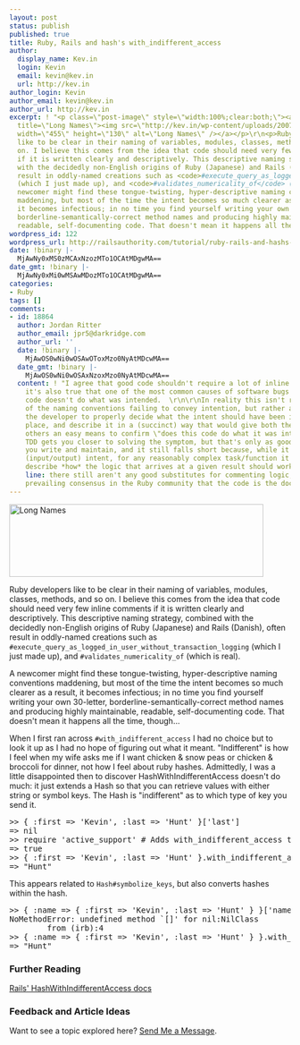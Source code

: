 ```yaml
---
layout: post
status: publish
published: true
title: Ruby, Rails and hash's with_indifferent_access
author:
  display_name: Kev.in
  login: Kevin
  email: kevin@kev.in
  url: http://kev.in
author_login: Kevin
author_email: kevin@kev.in
author_url: http://kev.in
excerpt: ! "<p class=\"post-image\" style=\"width:100%;clear:both;\"><a href=\"http://kev.in/wp-content/uploads/2007/11/long_name.jpg\"
  title=\"Long Names\"><img src=\"http://kev.in/wp-content/uploads/2007/11/long_name.jpg\"
  width=\"455\" height=\"130\" alt=\"Long Names\" /></a></p>\r\n<p>Ruby developers
  like to be clear in their naming of variables, modules, classes, methods, and so
  on. I believe this comes from the idea that code should need very few inline comments
  if it is written clearly and descriptively. This descriptive naming strategy, combined
  with the decidedly non-English origins of Ruby (Japanese) and Rails (Danish), often
  result in oddly-named creations such as <code>#execute_query_as_logged_in_user_without_transaction_logging</code>
  (which I just made up), and <code>#validates_numericality_of</code> (which is real).</p>\r\n<p>A
  newcomer might find these tongue-twisting, hyper-descriptive naming conventions
  maddening, but most of the time the intent becomes so much clearer as a result,
  it becomes infectious; in no time you find yourself writing your own 30-letter,
  borderline-semantically-correct method names and producing highly maintainable,
  readable, self-documenting code. That doesn't mean it happens all the time, though...</p>\r\n\r\n\r\n\r\n"
wordpress_id: 122
wordpress_url: http://railsauthority.com/tutorial/ruby-rails-and-hashs-with_indifferent_access
date: !binary |-
  MjAwNy0xMS0zMCAxNzozMTo1OCAtMDgwMA==
date_gmt: !binary |-
  MjAwNy0xMi0wMSAwMDozMTo1OCAtMDgwMA==
categories:
- Ruby
tags: []
comments:
- id: 18864
  author: Jordan Ritter
  author_email: jpr5@darkridge.com
  author_url: ''
  date: !binary |-
    MjAwOS0wNi0wOSAwOToxMzo0NyAtMDcwMA==
  date_gmt: !binary |-
    MjAwOS0wNi0wOSAxNzoxMzo0NyAtMDcwMA==
  content: ! "I agree that good code shouldn't require a lot of inline comments, but
    it's also true that one of the most common causes of software bugs is that the
    code doesn't do what was intended.  \r\n\r\nIn reality this isn't really a symptom
    of the naming conventions failing to convey intention, but rather a failure of
    the developer to properly decide what the intent should have been in the first
    place, and describe it in a (succinct) way that would give both themselves and
    others an easy means to confirm \"does this code do what it was intended to do.\"\r\n\r\nSimilarly,
    TDD gets you closer to solving the symptom, but that's only as good as the tests
    you write and maintain, and it still falls short because, while it conveys behavioural
    (input/output) intent, for any reasonably complex task/function it still doesn't
    describe *how* the logic that arrives at a given result should work.\r\n\r\nBottom
    line: there still aren't any good substitutes for commenting logic, despite the
    prevailing consensus in the Ruby community that the code is the documentation."
---
```

<p class="post-image" style="width:100%;clear:both;"><a href="http://kev.in/wp-content/uploads/2007/11/long_name.jpg" title="Long Names"><img src="http://kev.in/wp-content/uploads/2007/11/long_name.jpg" width="455" height="130" alt="Long Names" /></a></p>
<p>Ruby developers like to be clear in their naming of variables, modules, classes, methods, and so on. I believe this comes from the idea that code should need very few inline comments if it is written clearly and descriptively. This descriptive naming strategy, combined with the decidedly non-English origins of Ruby (Japanese) and Rails (Danish), often result in oddly-named creations such as <code>#execute_query_as_logged_in_user_without_transaction_logging</code> (which I just made up), and <code>#validates_numericality_of</code> (which is real).</p>
<p>A newcomer might find these tongue-twisting, hyper-descriptive naming conventions maddening, but most of the time the intent becomes so much clearer as a result, it becomes infectious; in no time you find yourself writing your own 30-letter, borderline-semantically-correct method names and producing highly maintainable, readable, self-documenting code. That doesn't mean it happens all the time, though...</p>
<p><a id="more"></a><a id="more-122"></a></p>
<p>When I first ran across <code>#with_indifferent_access</code> I had no choice but to look it up as I had no hope of figuring out what it meant. "Indifferent" is how I feel when my wife asks me if I want chicken &amp; snow peas or chicken &amp; broccoli for dinner, not how I feel about ruby hashes. Admittedly, I was a little disappointed then to discover HashWithIndifferentAccess doesn't do much: it just extends a Hash so that you can retrieve values with either string or symbol keys. The Hash is "indifferent" as to which type of key you send it.</p>
<pre name="code" class="ruby:nocontrols:nogutter">
>> { :first => 'Kevin', :last => 'Hunt' }['last']
=> nil
>> require 'active_support' # Adds with_indifferent_access to Hash
=> true
>> { :first => 'Kevin', :last => 'Hunt' }.with_indifferent_access['last']
=> "Hunt"
</pre>
<p>This appears related to <code>Hash#symbolize_keys</code>, but also converts hashes within the hash.</p>
<pre name="code" class="ruby:nocontrols:nogutter">
>> { :name => { :first => 'Kevin', :last => 'Hunt' } }['name']['last']
NoMethodError: undefined method `[]' for nil:NilClass
        from (irb):4
>> { :name => { :first => 'Kevin', :last => 'Hunt' } }.with_indifferent_access['name']['last']
=> "Hunt"
</pre>
<h3>Further Reading</h3>
<p><a href="http://api.rubyonrails.org/classes/HashWithIndifferentAccess.html">Rails' HashWithIndifferentAccess docs</a></p>
<h3>Feedback and Article Ideas</h3>
<p>Want to see a topic explored here? <a href="/contact">Send Me a Message</a>.</p>
